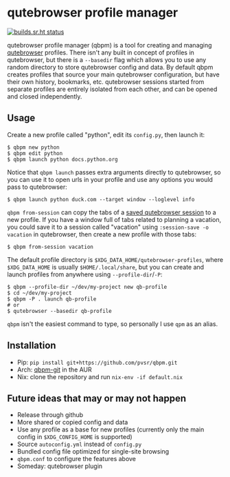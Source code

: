 # qutebrowser profile manager

[![builds.sr.ht status](https://builds.sr.ht/~pvsr/qpm.svg)](https://builds.sr.ht/~pvsr/qpm?)

qutebrowser profile manager (qbpm) is a tool for creating and managing
[qutebrowser](https://github.com/qutebrowser/qutebrowser) profiles. There isn't
any built in concept of profiles in qutebrowser, but there is a `--basedir`
flag which allows you to use any random directory to store qutebrowser config
and data. By default qbpm creates profiles that source your main qutebrowser
configuration, but have their own history, bookmarks, etc. qutebrowser sessions
started from separate profiles are entirely isolated from each other, and can be
opened and closed independently.

## Usage
Create a new profile called "python", edit its `config.py`, then launch it:
```
$ qbpm new python
$ qbpm edit python
$ qbpm launch python docs.python.org
```

Notice that `qbpm launch` passes extra arguments directly to qutebrowser, so you
can use it to open urls in your profile and use any options you would pass to
qutebrowser:
```
$ qbpm launch python duck.com --target window --loglevel info
```

`qbpm from-session` can copy the tabs of a [saved qutebrowser
session](https://qutebrowser.org/doc/help/commands.html#session-save) to a new
profile. If you have a window full of tabs related to planning a vacation, you
could save it to a session called "vacation" using `:session-save -o vacation`
in qutebrowser, then create a new profile with those tabs:
```
$ qbpm from-session vacation
```

The default profile directory is `$XDG_DATA_HOME/qutebrowser-profiles`, where
`$XDG_DATA_HOME` is usually `$HOME/.local/share`, but you can create and launch
profiles from anywhere using `--profile-dir`/`-P`:
```
$ qbpm --profile-dir ~/dev/my-project new qb-profile
$ cd ~/dev/my-project
$ qbpm -P . launch qb-profile
# or
$ qutebrowser --basedir qb-profile
```

`qbpm` isn't the easiest command to type, so personally I use `qpm` as an alias.

## Installation
 - Pip: `pip install git+https://github.com/pvsr/qbpm.git`
 - Arch: [qbpm-git](https://aur.archlinux.org/packages/qbpm-git) in the AUR
 - Nix: clone the repository and run `nix-env -if default.nix`

## Future ideas that may or may not happen
- Release through github
- More shared or copied config and data
- Use any profile as a base for new profiles (currently only the main config in
  `$XDG_CONFIG_HOME` is supported)
- Source `autoconfig.yml` instead of `config.py`
- Bundled config file optimized for single-site browsing
- `qbpm.conf` to configure the features above
- Someday: qutebrowser plugin
